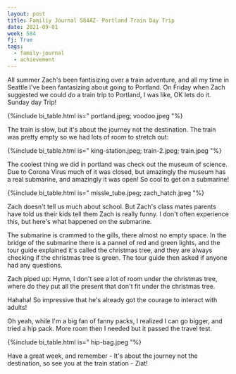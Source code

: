 ```yaml
---
layout: post
title: Familiy Journal 584AZ- Portland Train Day Trip
date: 2021-09-01
week: 584
fj: True
tags:
  - family-journal
  - achievement
---
```


All summer Zach's been fantisizing over a train adventure, and all my time in Seattle I've been fantasizing about going to Portland. On Friday when Zach suggested we could do a train trip to Portland, I was like, OK lets do it. Sunday day Trip!

{%include bi_table.html is="
portland.jpeg;
voodoo.jpeg
"%}

The train is slow, but it's about the journey not the destination. The train was pretty empty so we had lots of room to stretch out:

{%include bi_table.html is="
king-station.jpeg;
train-2.jpeg;
train.jpeg
"%}

The coolest thing we did in portland was check out the museum of science. Due to Corona Virus much of it was closed, but amazingly the museum has a real submarine, and amazingly it was open! So cool to get on a submarine!

{%include bi_table.html is="
missle_tube.jpeg;
zach_hatch.jpeg
"%}

Zach doesn't tell us much about school. But Zach's class mates parents have told us their kids tell them Zach is really funny. I don't often experience this, but here's what happened on the submarine.

The submarine is crammed to the gills, there almost no empty space. In the bridge of the submarine there is a pannel of red and green lights, and the tour guide explained it's called the christmas tree, and they are always checking if the christmas tree is green. The tour guide then asked if anyone had any questions.

Zach piped up: Hymn, I don't see a lot of room under the christmas tree, where do they put all the present that don't fit under the christmas tree.

Hahaha! So impressive that he's already got the courage to interact with adults!

Oh yeah, while I'm a big fan of fanny packs, I realized I can go bigger, and tried a hip pack. More room then I needed but it passed the travel test.

{%include bi_table.html is="
hip-bag.jpeg
"%}

Have a great week, and remember - It's about the journey not the destination, so see you at the train station - Ziat!
